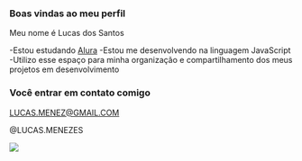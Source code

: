 ### Boas vindas ao meu perfil

Meu nome é Lucas dos Santos

-Estou estudando [Alura](https://www.alura.com.br)
-Estou me desenvolvendo na linguagem JavaScript
-Utilizo esse espaço para minha organização e compartilhamento dos meus projetos em desenvolvimento

### Você entrar em contato comigo

LUCAS.MENEZ@GMAIL.COM

@LUCAS.MENEZES

![](https://media1.tenor.com/m/TtY4Qz9J2kQAAAAd/a-legi%C3%A3o-carlinhos.gif)
